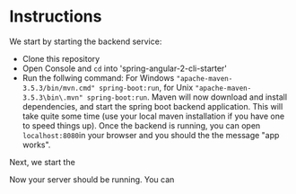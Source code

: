 Instructions
============

We start by starting the backend service:
- Clone this repository
- Open Console and ``cd`` into 'spring-angular-2-cli-starter'
- Run the follwing command: For Windows `"apache-maven-3.5.3/bin/mvn.cmd" spring-boot:run`, for Unix `"apache-maven-3.5.3\bin\.mvn" spring-boot:run`. Maven will now download and install dependencies, and start the spring boot backend application. This will take quite some time (use your local maven installation if you have one to speed things up). Once the backend is running, you can open `localhost:8080`in your browser and you should the the message "app works".


Next, we start the 

Now your server should be running. You can 
   
